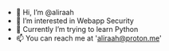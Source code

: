 - 👋 Hi, I’m @aliraah
- 👀 I’m interested in Webapp Security
- 🌱 Currently I’m trying to learn Python
- 📫 You can reach me at 'aliraah@proton.me'

<!---
aliraah/aliraah is a ✨ special ✨ repository because its `README.md` (this file) appears on your GitHub profile.
You can click the Preview link to take a look at your changes.
--->
